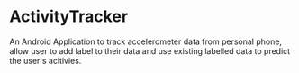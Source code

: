 # ActivityTracker

An Android Application to track accelerometer data from personal phone, allow user to add label to their data and use existing labelled data to predict the user's acitivies.
